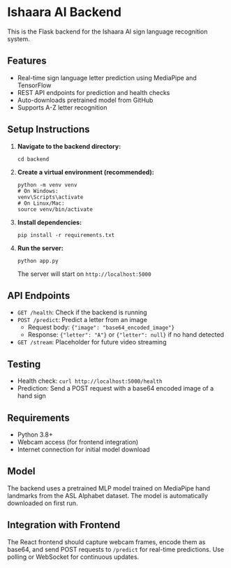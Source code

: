 # Ishaara AI Backend

This is the Flask backend for the Ishaara AI sign language recognition system.

## Features

- Real-time sign language letter prediction using MediaPipe and TensorFlow
- REST API endpoints for prediction and health checks
- Auto-downloads pretrained model from GitHub
- Supports A-Z letter recognition

## Setup Instructions

1. **Navigate to the backend directory:**
   ```
   cd backend
   ```

2. **Create a virtual environment (recommended):**
   ```
   python -m venv venv
   # On Windows:
   venv\Scripts\activate
   # On Linux/Mac:
   source venv/bin/activate
   ```

3. **Install dependencies:**
   ```
   pip install -r requirements.txt
   ```

4. **Run the server:**
   ```
   python app.py
   ```

   The server will start on `http://localhost:5000`

## API Endpoints

- `GET /health`: Check if the backend is running
- `POST /predict`: Predict a letter from an image
  - Request body: `{"image": "base64_encoded_image"}`
  - Response: `{"letter": "A"}` or `{"letter": null}` if no hand detected
- `GET /stream`: Placeholder for future video streaming

## Testing

- Health check: `curl http://localhost:5000/health`
- Prediction: Send a POST request with a base64 encoded image of a hand sign

## Requirements

- Python 3.8+
- Webcam access (for frontend integration)
- Internet connection for initial model download

## Model

The backend uses a pretrained MLP model trained on MediaPipe hand landmarks from the ASL Alphabet dataset. The model is automatically downloaded on first run.

## Integration with Frontend

The React frontend should capture webcam frames, encode them as base64, and send POST requests to `/predict` for real-time predictions. Use polling or WebSocket for continuous updates.